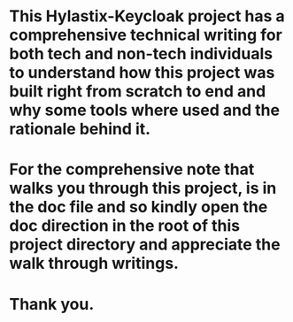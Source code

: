 # This Hylastix-Keycloak project has a comprehensive technical writing for both tech and non-tech individuals to understand how this project was built right from scratch to end and why some tools where used and the rationale behind it. 

# For the comprehensive note that walks you through this project, is in the doc file and so kindly open the doc direction in the root of this project directory and appreciate the walk through writings.

# Thank you.